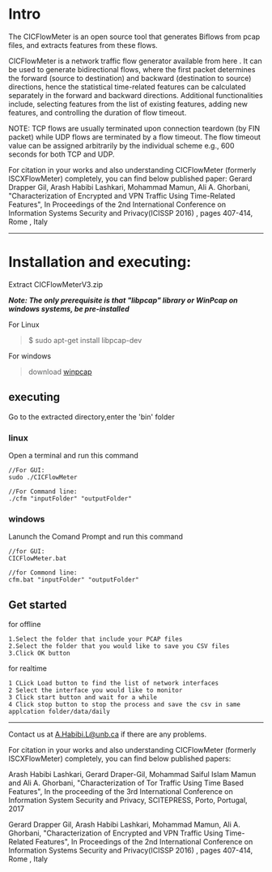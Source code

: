 # Intro
The CICFlowMeter is an open source tool that generates Biflows from pcap files, and extracts features from these flows.

CICFlowMeter is a network traffic flow generator available from here . It can be used to generate bidirectional flows, where the first packet determines the forward (source to destination) and backward (destination to source) directions, hence the statistical time-related features can be calculated separately in the forward and backward directions. Additional functionalities include, selecting features from the list of existing features, adding new features, and controlling the duration of flow timeout.

NOTE: TCP flows are usually terminated upon connection teardown (by FIN packet) while UDP flows are terminated by a flow timeout. The flow timeout value can be assigned arbitrarily by the individual scheme e.g., 600 seconds for both TCP and UDP.

For citation in your works and also understanding CICFlowMeter (formerly ISCXFlowMeter) completely, you can find below published paper:
Gerard Drapper Gil, Arash Habibi Lashkari, Mohammad Mamun, Ali A. Ghorbani, "Characterization of Encrypted and VPN Traffic Using Time-Related Features", In Proceedings of the 2nd International Conference on Information Systems Security and Privacy(ICISSP 2016) , pages 407-414, Rome , Italy


----------------------------------------

# Installation and executing:

Extract CICFlowMeterV3.zip

___Note: The only prerequisite is that "libpcap" library or WinPcap on windows systems, be pre-installed___


For Linux

> $ sudo apt-get install libpcap-dev


For windows
> download [winpcap](<https://www.winpcap.org/install/default.htm>)

## executing
Go to the extracted directory,enter the 'bin' folder

### linux
Open a terminal and run this command
```
//For GUI:
sudo ./CICFlowMeter

//For Command line:
./cfm "inputFolder" "outputFolder"
```
### windows
Lanunch the Comand Prompt and run this command
```
//for GUI:
CICFlowMeter.bat

//for Commond line:
cfm.bat "inputFolder" "outputFolder"
```

## Get started
for offline
```
1.Select the folder that include your PCAP files
2.Select the folder that you would like to save you CSV files
3.Click OK button
```

for realtime
```
1 CLick Load button to find the list of network interfaces
2 Select the interface you would like to monitor
3 Click start button and wait for a while
4 Click stop button to stop the process and save the csv in same applcation folder/data/daily
```

--------------------------------------------------------------

Contact us at A.Habibi.L@unb.ca if there are any problems.


For citation in your works and also understanding CICFlowMeter (formerly ISCXFlowMeter) completely, you can find below published papers:

Arash Habibi Lashkari, Gerard Draper-Gil, Mohammad Saiful Islam Mamun and Ali A. Ghorbani, "Characterization of Tor Traffic Using Time Based Features", In the proceeding of the 3rd International Conference on Information System Security and Privacy, SCITEPRESS, Porto, Portugal, 2017

Gerard Drapper Gil, Arash Habibi Lashkari, Mohammad Mamun, Ali A. Ghorbani, "Characterization of Encrypted and VPN Traffic Using Time-Related Features", In Proceedings of the 2nd International Conference on Information Systems Security and Privacy(ICISSP 2016) , pages 407-414, Rome , Italy
